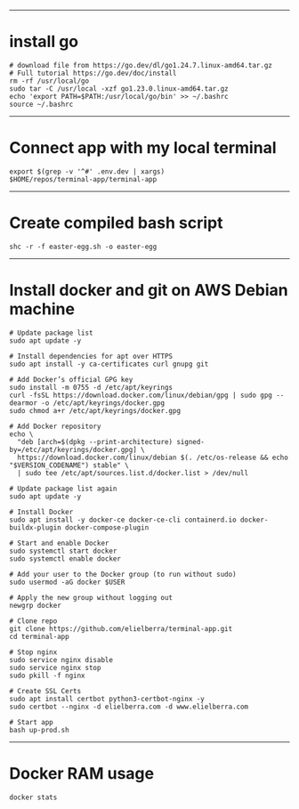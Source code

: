 
__________
# install go
```
# download file from https://go.dev/dl/go1.24.7.linux-amd64.tar.gz
# Full tutorial https://go.dev/doc/install
rm -rf /usr/local/go
sudo tar -C /usr/local -xzf go1.23.0.linux-amd64.tar.gz
echo 'export PATH=$PATH:/usr/local/go/bin' >> ~/.bashrc
source ~/.bashrc
```
________________
# Connect app with my local terminal
```
export $(grep -v '^#' .env.dev | xargs)
$HOME/repos/terminal-app/terminal-app 
```
__________________
# Create compiled bash script
`shc -r -f easter-egg.sh -o easter-egg`


__________________
# Install docker and git on AWS Debian machine
```
# Update package list
sudo apt update -y

# Install dependencies for apt over HTTPS
sudo apt install -y ca-certificates curl gnupg git

# Add Docker’s official GPG key
sudo install -m 0755 -d /etc/apt/keyrings
curl -fsSL https://download.docker.com/linux/debian/gpg | sudo gpg --dearmor -o /etc/apt/keyrings/docker.gpg
sudo chmod a+r /etc/apt/keyrings/docker.gpg

# Add Docker repository
echo \
  "deb [arch=$(dpkg --print-architecture) signed-by=/etc/apt/keyrings/docker.gpg] \
  https://download.docker.com/linux/debian $(. /etc/os-release && echo "$VERSION_CODENAME") stable" \
  | sudo tee /etc/apt/sources.list.d/docker.list > /dev/null

# Update package list again
sudo apt update -y

# Install Docker
sudo apt install -y docker-ce docker-ce-cli containerd.io docker-buildx-plugin docker-compose-plugin

# Start and enable Docker
sudo systemctl start docker
sudo systemctl enable docker

# Add your user to the Docker group (to run without sudo)
sudo usermod -aG docker $USER

# Apply the new group without logging out
newgrp docker

# Clone repo
git clone https://github.com/elielberra/terminal-app.git
cd terminal-app

# Stop nginx
sudo service nginx disable
sudo service nginx stop
sudo pkill -f nginx

# Create SSL Certs
sudo apt install certbot python3-certbot-nginx -y
sudo certbot --nginx -d elielberra.com -d www.elielberra.com

# Start app
bash up-prod.sh
```

________________
# Docker RAM usage
`docker stats`